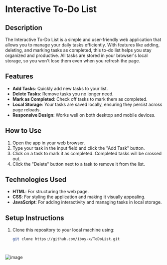 # Interactive To-Do List

## Description
The Interactive To-Do List is a simple and user-friendly web application that allows you to manage your daily tasks efficiently. With features like adding, deleting, and marking tasks as completed, this to-do list helps you stay organized and productive. All tasks are stored in your browser's local storage, so you won't lose them even when you refresh the page.

## Features
- **Add Tasks**: Quickly add new tasks to your list.
- **Delete Tasks**: Remove tasks you no longer need.
- **Mark as Completed**: Check off tasks to mark them as completed.
- **Local Storage**: Your tasks are saved locally, ensuring they persist across page reloads.
- **Responsive Design**: Works well on both desktop and mobile devices.

## How to Use
1. Open the app in your web browser.
2. Type your task in the input field and click the "Add Task" button.
3. Click on a task to mark it as completed. Completed tasks will be crossed out.
4. Click the "Delete" button next to a task to remove it from the list.

## Technologies Used
- **HTML**: For structuring the web page.
- **CSS**: For styling the application and making it visually appealing.
- **JavaScript**: For adding interactivity and managing tasks in local storage.

## Setup Instructions
1. Clone this repository to your local machine using:
   ```bash
   git clone https://github.com/iboy-x/ToDoList.git




![image](https://github.com/user-attachments/assets/d9daba5f-f514-4928-8864-ed3b5aad7a60)
